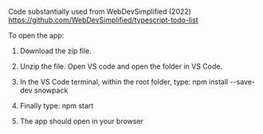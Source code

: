 Code substantially used from WebDevSimplified (2022)
https://github.com/WebDevSimplified/typescript-todo-list

To open the app:

1. Download the zip file. 

2. Unzip the file. Open VS code and open the folder in VS Code.

3. In the VS Code terminal, within the root folder, type: npm install --save-dev snowpack

4. Finally type: npm start

5. The app should open in your browser
